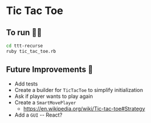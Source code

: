 # Tic Tac Toe

## To run 🏃‍♀️

```sh
cd ttt-recurse
ruby tic_tac_toe.rb
```

## Future Improvements 🧹

- Add tests
- Create a builder for `TicTacToe` to simplify initialization
- Ask if player wants to play again
- Create a `SmartMovePlayer`
    - https://en.wikipedia.org/wiki/Tic-tac-toe#Strategy
- Add a `GUI` -- React?
